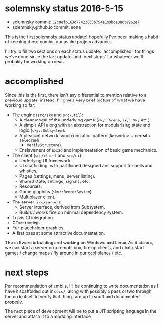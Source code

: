 # solemnsky status 2016-5-15

 * solemnsky commit: `02c0efb163c77423835b754e190bce386b9962e7`
 * solemnsky.github.io commit: none

This is the first solemnsky status update! Hopefully I've been making a habit of keeping
 these coming out as the project advances. 

I'll try to fill two sections on each status update: 'accomplished', for things we've
 done since the last update, and 'next steps' for whatever we'll probably be working on
 next.

# accomplished

Since this is the first, there isn't any differential to mention relative to a previous
 update; instead, I'll give a very brief picture of what we have working so far:

 * The engine (`src/sky` and `src/util`):
   * A clear model of the underlying game (`sky::Arena`, `sky::Sky` etc.).
   * A simple API along with an abstraction for modularizing state and logic 
     (`sky::Subsystem`).
   * A pleasant network synchronization pattern (`Networked` + cereal + `Telegraph` 
     + `VerifyStructure`).
   * Enslavement of `box2d` and implementation of basic game mechanics.
 * The client (`src/client` and `src/ui`):
   * Underlying UI framework.
   * UI scaffolding, with partitioned designed and support for bells and whistles.
   * Pages (settings, menu, server listing).
   * Shared state, settings, signals, etc.
   * Resources.
   * Game graphics (`sky::RenderSystem`).
   * Multiplayer client.
 * The server (`src/server`):
   * Server interface, derived from Subsystem.
   * Builds / works fine on minimal dependency system.
 * Travis CI integration.
 * GTest testing.
 * Fun placeholder graphics.
 * A first pass at some attractive documentation.

The software is building and working on Windows and Linux. As it stands, we can
 start a server on a remote box, fire up clients, and chat / start games / change maps /
 fly around in our cool planes / etc.

# next steps

Per recommendation of emblis, I'll be continuing to write documentation as I have it
 scaffolded out in `docs/`, along with possibly a pass or two through the code itself
 to verify that things are up to snuff and documented properly.

The next piece of development will be to put a JIT scripting language in the server 
 and attach it to a modding interface.

